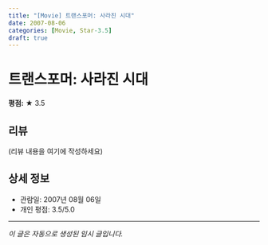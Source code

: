 ```yaml
---
title: "[Movie] 트랜스포머: 사라진 시대"
date: 2007-08-06
categories: [Movie, Star-3.5]
draft: true
---
```


# 트랜스포머: 사라진 시대

**평점:** ★ 3.5

## 리뷰

(리뷰 내용을 여기에 작성하세요)

## 상세 정보

- 관람일: 2007년 08월 06일
- 개인 평점: 3.5/5.0

---

*이 글은 자동으로 생성된 임시 글입니다.*
